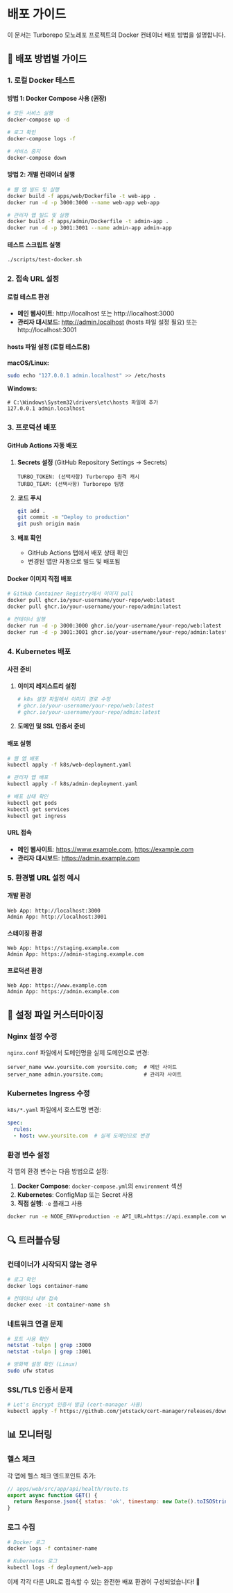 # 배포 가이드

이 문서는 Turborepo 모노레포 프로젝트의 Docker 컨테이너 배포 방법을 설명합니다.

## 🚀 배포 방법별 가이드

### 1. 로컬 Docker 테스트

#### 방법 1: Docker Compose 사용 (권장)

```bash
# 모든 서비스 실행
docker-compose up -d

# 로그 확인
docker-compose logs -f

# 서비스 중지
docker-compose down
```

#### 방법 2: 개별 컨테이너 실행

```bash
# 웹 앱 빌드 및 실행
docker build -f apps/web/Dockerfile -t web-app .
docker run -d -p 3000:3000 --name web-app web-app

# 관리자 앱 빌드 및 실행
docker build -f apps/admin/Dockerfile -t admin-app .
docker run -d -p 3001:3001 --name admin-app admin-app
```

#### 테스트 스크립트 실행

```bash
./scripts/test-docker.sh
```

### 2. 접속 URL 설정

#### 로컬 테스트 환경

- **메인 웹사이트**: http://localhost 또는 http://localhost:3000
- **관리자 대시보드**: http://admin.localhost (hosts 파일 설정 필요) 또는 http://localhost:3001

#### hosts 파일 설정 (로컬 테스트용)

**macOS/Linux:**
```bash
sudo echo "127.0.0.1 admin.localhost" >> /etc/hosts
```

**Windows:**
```
# C:\Windows\System32\drivers\etc\hosts 파일에 추가
127.0.0.1 admin.localhost
```

### 3. 프로덕션 배포

#### GitHub Actions 자동 배포

1. **Secrets 설정** (GitHub Repository Settings → Secrets)
   ```
   TURBO_TOKEN: (선택사항) Turborepo 원격 캐시
   TURBO_TEAM: (선택사항) Turborepo 팀명
   ```

2. **코드 푸시**
   ```bash
   git add .
   git commit -m "Deploy to production"
   git push origin main
   ```

3. **배포 확인**
   - GitHub Actions 탭에서 배포 상태 확인
   - 변경된 앱만 자동으로 빌드 및 배포됨

#### Docker 이미지 직접 배포

```bash
# GitHub Container Registry에서 이미지 pull
docker pull ghcr.io/your-username/your-repo/web:latest
docker pull ghcr.io/your-username/your-repo/admin:latest

# 컨테이너 실행
docker run -d -p 3000:3000 ghcr.io/your-username/your-repo/web:latest
docker run -d -p 3001:3001 ghcr.io/your-username/your-repo/admin:latest
```

### 4. Kubernetes 배포

#### 사전 준비

1. **이미지 레지스트리 설정**
   ```bash
   # k8s 설정 파일에서 이미지 경로 수정
   # ghcr.io/your-username/your-repo/web:latest
   # ghcr.io/your-username/your-repo/admin:latest
   ```

2. **도메인 및 SSL 인증서 준비**

#### 배포 실행

```bash
# 웹 앱 배포
kubectl apply -f k8s/web-deployment.yaml

# 관리자 앱 배포
kubectl apply -f k8s/admin-deployment.yaml

# 배포 상태 확인
kubectl get pods
kubectl get services
kubectl get ingress
```

#### URL 접속

- **메인 웹사이트**: https://www.example.com, https://example.com
- **관리자 대시보드**: https://admin.example.com

### 5. 환경별 URL 설정 예시

#### 개발 환경
```
Web App: http://localhost:3000
Admin App: http://localhost:3001
```

#### 스테이징 환경
```
Web App: https://staging.example.com
Admin App: https://admin-staging.example.com
```

#### 프로덕션 환경
```
Web App: https://www.example.com
Admin App: https://admin.example.com
```

## 🔧 설정 파일 커스터마이징

### Nginx 설정 수정

`nginx.conf` 파일에서 도메인명을 실제 도메인으로 변경:

```nginx
server_name www.yoursite.com yoursite.com;  # 메인 사이트
server_name admin.yoursite.com;             # 관리자 사이트
```

### Kubernetes Ingress 수정

`k8s/*.yaml` 파일에서 호스트명 변경:

```yaml
spec:
  rules:
  - host: www.yoursite.com  # 실제 도메인으로 변경
```

### 환경 변수 설정

각 앱의 환경 변수는 다음 방법으로 설정:

1. **Docker Compose**: `docker-compose.yml`의 `environment` 섹션
2. **Kubernetes**: ConfigMap 또는 Secret 사용
3. **직접 실행**: `-e` 플래그 사용

```bash
docker run -e NODE_ENV=production -e API_URL=https://api.example.com web-app
```

## 🔍 트러블슈팅

### 컨테이너가 시작되지 않는 경우

```bash
# 로그 확인
docker logs container-name

# 컨테이너 내부 접속
docker exec -it container-name sh
```

### 네트워크 연결 문제

```bash
# 포트 사용 확인
netstat -tulpn | grep :3000
netstat -tulpn | grep :3001

# 방화벽 설정 확인 (Linux)
sudo ufw status
```

### SSL/TLS 인증서 문제

```bash
# Let's Encrypt 인증서 발급 (cert-manager 사용)
kubectl apply -f https://github.com/jetstack/cert-manager/releases/download/v1.8.0/cert-manager.yaml
```

## 📊 모니터링

### 헬스 체크

각 앱에 헬스 체크 엔드포인트 추가:

```javascript
// apps/web/src/app/api/health/route.ts
export async function GET() {
  return Response.json({ status: 'ok', timestamp: new Date().toISOString() });
}
```

### 로그 수집

```bash
# Docker 로그
docker logs -f container-name

# Kubernetes 로그
kubectl logs -f deployment/web-app
```

이제 각각 다른 URL로 접속할 수 있는 완전한 배포 환경이 구성되었습니다! 🎉
